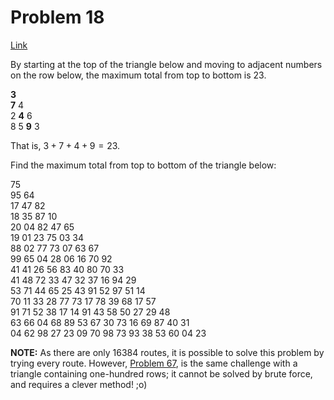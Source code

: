 # Problem 18

[Link](https://projecteuler.net/problem=18)

By starting at the top of the triangle below and moving to adjacent numbers on the row below, the maximum total from top to bottom is $23$.

**3**  
**7** 4  
2 **4** 6  
8 5 **9** 3

That is, $3 + 7 + 4 + 9 = 23$.

Find the maximum total from top to bottom of the triangle below:

75  
95 64  
17 47 82  
18 35 87 10  
20 04 82 47 65  
19 01 23 75 03 34  
88 02 77 73 07 63 67  
99 65 04 28 06 16 70 92  
41 41 26 56 83 40 80 70 33  
41 48 72 33 47 32 37 16 94 29  
53 71 44 65 25 43 91 52 97 51 14  
70 11 33 28 77 73 17 78 39 68 17 57  
91 71 52 38 17 14 91 43 58 50 27 29 48  
63 66 04 68 89 53 67 30 73 16 69 87 40 31  
04 62 98 27 23 09 70 98 73 93 38 53 60 04 23

**NOTE:** As there are only $16384$ routes, it is possible to solve this problem by trying every route. However, [Problem 67](problem=67), is the same challenge with a triangle containing one-hundred rows; it cannot be solved by brute force, and requires a clever method! ;o)
